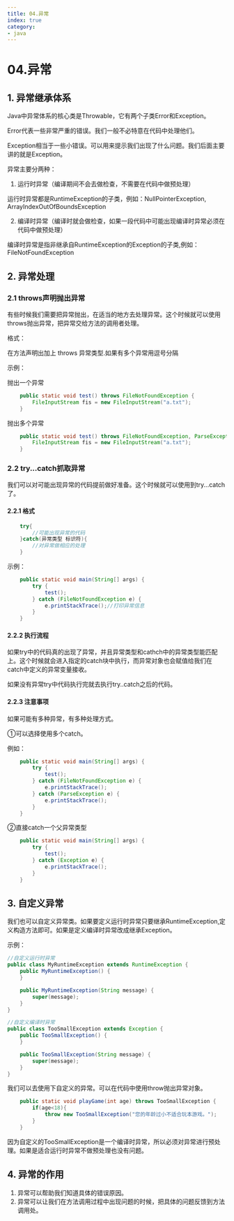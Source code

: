 ```yaml
---
title: 04.异常
index: true
category:
- java
---
```


# 04.异常

## 1. 异常继承体系

Java中异常体系的核心类是Throwable，它有两个子类Error和Exception。

Error代表一些非常严重的错误。我们一般不必特意在代码中处理他们。

Exception相当于一些小错误。可以用来提示我们出现了什么问题。我们后面主要讲的就是Exception。

异常主要分两种：

1. 运行时异常（编译期间不会去做检查，不需要在代码中做预处理）

运行时异常都是RuntimeException的子类，例如：NullPointerException, ArrayIndexOutOfBoundsException

2. 编译时异常（编译时就会做检查，如果一段代码中可能出现编译时异常必须在代码中做预处理）

编译时异常是指非继承自RuntimeException的Exception的子类,例如：FileNotFoundException


## 2. 异常处理

### 2.1 throws声明抛出异常

有些时候我们需要把异常抛出，在适当的地方去处理异常。这个时候就可以使用throws抛出异常，把异常交给方法的调用者处理。

格式：

在方法声明出加上 throws 异常类型.如果有多个异常用逗号分隔

示例：

抛出一个异常

```java
    public static void test() throws FileNotFoundException {
        FileInputStream fis = new FileInputStream("a.txt");
    }
```

抛出多个异常

```java
    public static void test() throws FileNotFoundException, ParseException {
        FileInputStream fis = new FileInputStream("a.txt");
    }
```



### 2.2 try...catch抓取异常

我们可以对可能出现异常的代码提前做好准备。这个时候就可以使用到try...catch了。

#### 2.2.1 格式

```java
	try{
        //可能出现异常的代码
    }catch(异常类型 标识符){
        //对异常做相应的处理
    }
```

示例：

```java
    public static void main(String[] args) {
        try {
            test();
        } catch (FileNotFoundException e) {
            e.printStackTrace();//打印异常信息
        }
    }
```



#### 2.2.2 执行流程

如果try中的代码真的出现了异常，并且异常类型和cathch中的异常类型能匹配上。这个时候就会进入指定的catch块中执行，而异常对象也会赋值给我们在catch中定义的异常变量接收。

如果没有异常try中代码执行完就去执行try..catch之后的代码。

#### 2.2.3 注意事项

如果可能有多种异常，有多种处理方式。

①可以选择使用多个catch。

例如：

```java
    public static void main(String[] args) {
        try {
            test();
        } catch (FileNotFoundException e) {
            e.printStackTrace();
        } catch (ParseException e) {
            e.printStackTrace();
        }
    }
```

②直接catch一个父异常类型

```java
    public static void main(String[] args) {
        try {
            test();
        } catch (Exception e) {
            e.printStackTrace();
        } 
    }
```





## 3. 自定义异常

我们也可以自定义异常类。如果要定义运行时异常只要继承RuntimeException,定义构造方法即可。如果是定义编译时异常改成继承Exception。

示例：

```java
//自定义运行时异常
public class MyRuntimeException extends RuntimeException {
    public MyRuntimeException() {
    }

    public MyRuntimeException(String message) {
        super(message);
    }
}
```

```java
//自定义编译时异常
public class TooSmallException extends Exception {
    public TooSmallException() {
    }

    public TooSmallException(String message) {
        super(message);
    }
}

```



我们可以去使用下自定义的异常。可以在代码中使用throw抛出异常对象。

```java
    public static void playGame(int age) throws TooSmallException {
        if(age<18){
            throw new TooSmallException("您的年龄过小不适合玩本游戏。");
        }
    }
```

因为自定义的TooSmallException是一个编译时异常，所以必须对异常进行预处理。如果是适合运行时异常不做预处理也没有问题。



## 4. 异常的作用

1. 异常可以帮助我们知道具体的错误原因。
2. 异常可以让我们在方法调用过程中出现问题的时候，把具体的问题反馈到方法调用处。

